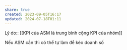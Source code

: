 ```yaml
---
share: true
created: 2023-09-05T16:17
updated: 2024-07-18T01:11
---
```

Lý do:: [[KPI của ASM là trung bình cộng KPI của nhóm]]

Nếu ASM cần thì có thể tự làm để kéo doanh số